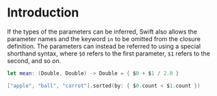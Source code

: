 # Introduction

If the types of the parameters can be inferred, Swift also allows the parameter names and the keyword `in` to be omitted from the closure definition. The parameters can instead be referred to using a special shorthand syntax, where `$0` refers to the first parameter, `$1` refers to the second, and so on.

```swift
let mean: (Double, Double) -> Double = { $0 + $1 / 2.0 }

["apple", "ball", "carrot"].sorted(by: { $0.count < $1.count })
```

